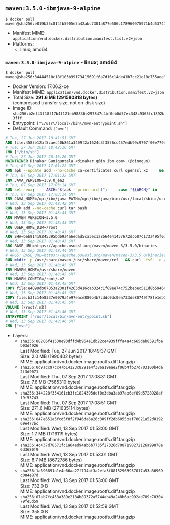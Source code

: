 ## `maven:3.5.0-ibmjava-9-alpine`

```console
$ docker pull maven@sha256:e819b35c814fb5905e5a42abc7301a877e506c178960975971b4d537412730b3
```

-	Manifest MIME: `application/vnd.docker.distribution.manifest.list.v2+json`
-	Platforms:
	-	linux; amd64

### `maven:3.5.0-ibmjava-9-alpine` - linux; amd64

```console
$ docker pull maven@sha256:34444510c18f103b99f73415691f6a7d16c14de41b7cc21e10c755aee3d6148d
```

-	Docker Version: 17.06.2-ce
-	Manifest MIME: `application/vnd.docker.distribution.manifest.v2+json`
-	Total Size: **291.6 MB (291580818 bytes)**  
	(compressed transfer size, not on-disk size)
-	Image ID: `sha256:b2ef43f18f17b4f121eb98836e297847c4bf0eb0d57ec348c9365fc1892b3fff`
-	Entrypoint: `["\/usr\/local\/bin\/mvn-entrypoint.sh"]`
-	Default Command: `["mvn"]`

```dockerfile
# Tue, 27 Jun 2017 18:41:51 GMT
ADD file:4583e12bf5caec40b861a3409f2a1624c3f3556cc457edb99c9707f00e779e45 in / 
# Tue, 27 Jun 2017 18:42:16 GMT
CMD ["/bin/sh"]
# Tue, 27 Jun 2017 20:15:26 GMT
MAINTAINER Dinakar Guniguntala <dinakar.g@in.ibm.com> (@dinogun)
# Thu, 07 Sep 2017 17:01:22 GMT
RUN apk --update add --no-cache ca-certificates curl openssl xz     && GLIBC_VER="2.25-r0"     && ALPINE_GLIBC_REPO="https://github.com/sgerrand/alpine-pkg-glibc/releases/download"     && curl -Ls ${ALPINE_GLIBC_REPO}/${GLIBC_VER}/glibc-${GLIBC_VER}.apk > /tmp/${GLIBC_VER}.apk     && apk add --allow-untrusted /tmp/${GLIBC_VER}.apk     && curl -Ls https://www.archlinux.org/packages/core/x86_64/gcc-libs/download > /tmp/gcc-libs.tar.xz     && mkdir /tmp/gcc     && tar -xf /tmp/gcc-libs.tar.xz -C /tmp/gcc     && mv /tmp/gcc/usr/lib/libgcc* /tmp/gcc/usr/lib/libstdc++* /usr/glibc-compat/lib     && apk del curl     && rm -rf /tmp/${GLIBC_VER}.apk /tmp/gcc /tmp/gcc-libs.tar.xz /var/cache/apk/*
# Thu, 07 Sep 2017 17:01:22 GMT
ENV JAVA_VERSION=1.9.0_ea2
# Thu, 07 Sep 2017 17:03:14 GMT
RUN set -eux;     ARCH="$(apk --print-arch)";     case "${ARCH}" in        amd64|x86_64)          ESUM='0fe3712b54a93695cf4948d9ae171bf5cef038c0e41b364b4e9eb7cb80a60688';          YML_FILE='sdk/linux/x86_64/index.yml';          ;;        i386)          ESUM='5add39cc5ca56b97cf8ce71b9e1a15d19d36864aaed1e0296f50355ba3f34bd5';          YML_FILE='sdk/linux/i386/index.yml';          ;;        ppc64el|ppc64le)          ESUM='3c0dda9f449a667d12fe5f59a1ec059a90a9dc483fd35eef5ff53dd8b096cdf5';          YML_FILE='sdk/linux/ppc64le/index.yml';          ;;        s390)          ESUM='8d06af57d8236839f5c403c12dcf4c89e22dd91716a4d26b85c8d92f6d1e2e8b';          YML_FILE='sdk/linux/s390/index.yml';          ;;        s390x)          ESUM='6e823afa1df83e364381f827f4244bfe29b0ddd58ef0203eb60df9b8c0d123af';          YML_FILE='sdk/linux/s390x/index.yml';          ;;        *)          echo "Unsupported arch: ${ARCH}";          exit 1;          ;;     esac;     BASE_URL="https://public.dhe.ibm.com/ibmdl/export/pub/systems/cloud/runtimes/java/meta/";     wget -q -U UA_IBM_JAVA_Docker -O /tmp/index.yml ${BASE_URL}/${YML_FILE};     JAVA_URL=$(cat /tmp/index.yml | sed -n '/'${JAVA_VERSION}'/{n;p}' | sed -n 's/\s*uri:\s//p' | tr -d '\r');     wget -q -U UA_IBM_JAVA_Docker -O /tmp/ibm-java.bin ${JAVA_URL};     echo "${ESUM}  /tmp/ibm-java.bin" | sha256sum -c -;     echo "INSTALLER_UI=silent" > /tmp/response.properties;     echo "USER_INSTALL_DIR=/opt/ibm/java" >> /tmp/response.properties;     echo "LICENSE_ACCEPTED=TRUE" >> /tmp/response.properties;     mkdir -p /opt/ibm;     chmod +x /tmp/ibm-java.bin;     /tmp/ibm-java.bin -i silent -f /tmp/response.properties;     rm -f /tmp/response.properties;     rm -f /tmp/index.yml;     rm -f /tmp/ibm-java.bin;
# Thu, 07 Sep 2017 17:03:14 GMT
ENV JAVA_HOME=/opt/ibm/java PATH=/opt/ibm/java/bin:/usr/local/sbin:/usr/local/bin:/usr/sbin:/usr/bin:/sbin:/bin
# Wed, 13 Sep 2017 01:48:42 GMT
RUN apk add --no-cache curl tar bash
# Wed, 13 Sep 2017 01:48:43 GMT
ARG MAVEN_VERSION=3.5.0
# Wed, 13 Sep 2017 01:48:43 GMT
ARG USER_HOME_DIR=/root
# Wed, 13 Sep 2017 01:48:43 GMT
ARG SHA=beb91419245395bd69a4a6edad5ca3ec1a8b64e41457672dc687c173a495f034
# Wed, 13 Sep 2017 01:48:43 GMT
ARG BASE_URL=https://apache.osuosl.org/maven/maven-3/3.5.0/binaries
# Wed, 13 Sep 2017 01:48:44 GMT
# ARGS: BASE_URL=https://apache.osuosl.org/maven/maven-3/3.5.0/binaries MAVEN_VERSION=3.5.0 SHA=beb91419245395bd69a4a6edad5ca3ec1a8b64e41457672dc687c173a495f034 USER_HOME_DIR=/root
RUN mkdir -p /usr/share/maven /usr/share/maven/ref   && curl -fsSL -o /tmp/apache-maven.tar.gz ${BASE_URL}/apache-maven-${MAVEN_VERSION}-bin.tar.gz   && echo "${SHA}  /tmp/apache-maven.tar.gz" | sha256sum -c -   && tar -xzf /tmp/apache-maven.tar.gz -C /usr/share/maven --strip-components=1   && rm -f /tmp/apache-maven.tar.gz   && ln -s /usr/share/maven/bin/mvn /usr/bin/mvn
# Wed, 13 Sep 2017 01:48:45 GMT
ENV MAVEN_HOME=/usr/share/maven
# Wed, 13 Sep 2017 01:48:45 GMT
ENV MAVEN_CONFIG=/root/.m2
# Wed, 13 Sep 2017 01:48:45 GMT
COPY file:e4099db07053a2301f4263d416cab324c1f89ee74c752bebec511d8b59464cb6 in /usr/local/bin/mvn-entrypoint.sh 
# Wed, 13 Sep 2017 01:48:45 GMT
COPY file:b3fc14e8337e0079a4e97eace880b4b7cddc0dc0ea733de80749f78fe1eb089a in /usr/share/maven/ref/ 
# Wed, 13 Sep 2017 01:48:45 GMT
VOLUME [/root/.m2]
# Wed, 13 Sep 2017 01:48:46 GMT
ENTRYPOINT ["/usr/local/bin/mvn-entrypoint.sh"]
# Wed, 13 Sep 2017 01:48:46 GMT
CMD ["mvn"]
```

-	Layers:
	-	`sha256:88286f41530e93dffd4b964e1db22ce4939fffa4a4c665dab8591fbab03d4926`  
		Last Modified: Tue, 27 Jun 2017 18:49:37 GMT  
		Size: 2.0 MB (1990402 bytes)  
		MIME: application/vnd.docker.image.rootfs.diff.tar.gzip
	-	`sha256:0d9acc97cc47b14123c8291e4f386a19eae2f06b4fb27d703100b4da2f3d9071`  
		Last Modified: Thu, 07 Sep 2017 17:08:31 GMT  
		Size: 7.6 MB (7565310 bytes)  
		MIME: application/vnd.docker.image.rootfs.diff.tar.gzip
	-	`sha256:344228f354161cb3fc1824395def0e3dba3ab97ab6ef89d5728928aff9f53743`  
		Last Modified: Thu, 07 Sep 2017 17:08:51 GMT  
		Size: 271.6 MB (271635114 bytes)  
		MIME: application/vnd.docker.image.rootfs.diff.tar.gzip
	-	`sha256:847e651a5fcd5f8f2f946da6a26c309ff2db6055baf78021a52d019269e477bc`  
		Last Modified: Wed, 13 Sep 2017 01:53:00 GMT  
		Size: 1.7 MB (1716119 bytes)  
		MIME: application/vnd.docker.image.rootfs.diff.tar.gzip
	-	`sha256:4c437d78571fc1a64ed94ab6b7735f27326d7087198272126a99878e6d3680f9`  
		Last Modified: Wed, 13 Sep 2017 01:53:01 GMT  
		Size: 8.7 MB (8672786 bytes)  
		MIME: application/vnd.docker.image.rootfs.diff.tar.gzip
	-	`sha256:1a696891a1e4e66aa27f794bf3a2efa3f88152963937017a53a36969c084e87d`  
		Last Modified: Wed, 13 Sep 2017 01:53:00 GMT  
		Size: 732.0 B  
		MIME: application/vnd.docker.image.rootfs.diff.tar.gzip
	-	`sha256:07ab7fc453a389e2184b89372a5744ab49a248b6ac992ad789c7030479fe5d59`  
		Last Modified: Wed, 13 Sep 2017 01:52:59 GMT  
		Size: 355.0 B  
		MIME: application/vnd.docker.image.rootfs.diff.tar.gzip
